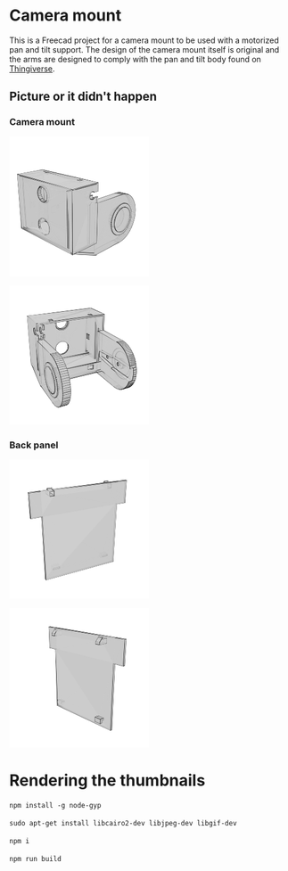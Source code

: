 # Camera mount

This is a Freecad project for a camera mount to be used with a motorized pan and tilt support. The design of the camera mount itself is original and the arms are designed to comply with the pan and tilt body found on [Thingiverse](https://www.thingiverse.com/thing:1799905).


## Picture or it didn't happen

### Camera mount

![Camera mount - Side view](https://github.com/lud77/camera-mount/blob/master/dist/thumbs/mount-side.png)

![Camera mount - Back view](https://github.com/lud77/camera-mount/blob/master/dist/thumbs/mount-back.png)

### Back panel

![Back panel - front view](https://github.com/lud77/camera-mount/blob/master/dist/thumbs/panel-front.png)

![Back panel - back view](https://github.com/lud77/camera-mount/blob/master/dist/thumbs/panel-back.png)


# Rendering the thumbnails

    npm install -g node-gyp

    sudo apt-get install libcairo2-dev libjpeg-dev libgif-dev

    npm i

    npm run build
